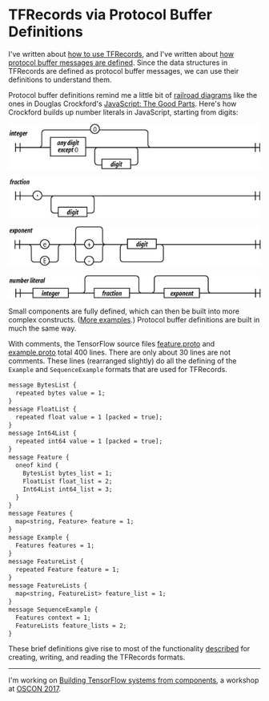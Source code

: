 # TFRecords via Protocol Buffer Definitions

I've written about [how to use TFRecords](/20170323-tfrecords_for_humans/), and I've written about [how protocol buffer messages are defined](/20170329-protocol_buffers_in_python/). Since the data structures in TFRecords are defined as protocol buffer messages, we can use their definitions to understand them.

Protocol buffer definitions remind me a little bit of [railroad diagrams](https://en.wikipedia.org/wiki/Syntax_diagram) like the ones in Douglas Crockford's [JavaScript: The Good Parts](http://shop.oreilly.com/product/9780596517748.do). Here's how Crockford builds up number literals in JavaScript, starting from digits:

![integer railroad diagram](img/railroad_integer.png)

![fraction railroad diagram](img/railroad_fraction.png)

![exponent railroad diagram](img/railroad_exponent.png)

![number railroad diagram](img/railroad_number.png)

Small components are fully defined, which can then be built into more complex constructs. ([More examples](http://archive.oreilly.com/pub/a/javascript/excerpts/javascript-good-parts/syntax-diagrams.html).) Protocol buffer definitions are built in much the same way.

With comments, the TensorFlow source files [feature.proto](https://github.com/tensorflow/tensorflow/blob/master/tensorflow/core/example/feature.proto) and [example.proto](https://github.com/tensorflow/tensorflow/blob/master/tensorflow/core/example/example.proto) total 400 lines. There are only about 30 lines are not comments. These lines (rearranged slightly) do all the defining of the `Example` and `SequenceExample` formats that are used for TFRecords.

```
message BytesList {
  repeated bytes value = 1;
}
message FloatList {
  repeated float value = 1 [packed = true];
}
message Int64List {
  repeated int64 value = 1 [packed = true];
}
message Feature {
  oneof kind {
    BytesList bytes_list = 1;
    FloatList float_list = 2;
    Int64List int64_list = 3;
  }
}
message Features {
  map<string, Feature> feature = 1;
}
message Example {
  Features features = 1;
}
message FeatureList {
  repeated Feature feature = 1;
}
message FeatureLists {
  map<string, FeatureList> feature_list = 1;
}
message SequenceExample {
  Features context = 1;
  FeatureLists feature_lists = 2;
}
```

These brief definitions give rise to most of the functionality [described](/20170329-protocol_buffers_in_python/) for creating, writing, and reading the TFRecords formats.

<!--

The explanation of the wire format is neat, and explains (for example)
why floats and ints can be packed, but not bytes.

https://developers.google.com/protocol-buffers/docs/encoding

-->

---

I'm working on [Building TensorFlow systems from components](http://conferences.oreilly.com/oscon/oscon-tx/public/schedule/detail/57823), a workshop at [OSCON 2017](https://conferences.oreilly.com/oscon/oscon-tx).
